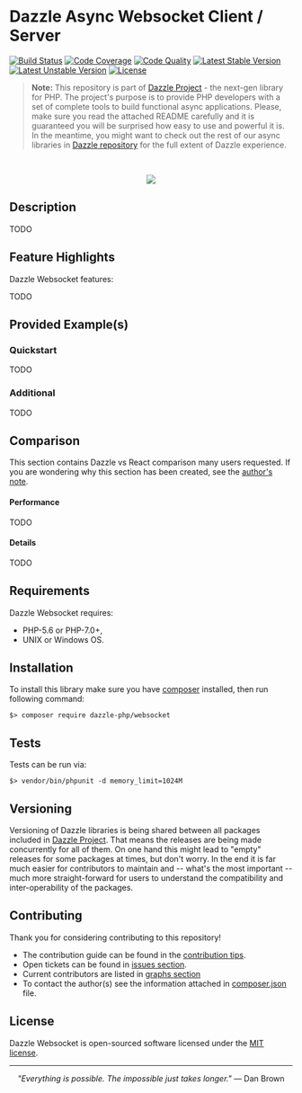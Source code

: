 # Dazzle Async Websocket Client / Server

[![Build Status](https://travis-ci.org/dazzle-php/websocket.svg)](https://travis-ci.org/dazzle-php/websocket)
[![Code Coverage](https://scrutinizer-ci.com/g/dazzle-php/websocket/badges/coverage.png?b=master)](https://scrutinizer-ci.com/g/dazzle-php/websocket/?branch=master)
[![Code Quality](https://scrutinizer-ci.com/g/dazzle-php/websocket/badges/quality-score.png?b=master)](https://scrutinizer-ci.com/g/dazzle-php/websocket/?branch=master)
[![Latest Stable Version](https://poser.pugx.org/dazzle-php/websocket/v/stable)](https://packagist.org/packages/dazzle-php/websocket) 
[![Latest Unstable Version](https://poser.pugx.org/dazzle-php/websocket/v/unstable)](https://packagist.org/packages/dazzle-php/websocket) 
[![License](https://poser.pugx.org/dazzle-php/websocket/license)](https://packagist.org/packages/dazzle-php/websocket/license)

> **Note:** This repository is part of [Dazzle Project](https://github.com/dazzle-php/dazzle) - the next-gen library for PHP. The project's purpose is to provide PHP developers with a set of complete tools to build functional async applications. Please, make sure you read the attached README carefully and it is guaranteed you will be surprised how easy to use and powerful it is. In the meantime, you might want to check out the rest of our async libraries in [Dazzle repository](https://github.com/dazzle-php) for the full extent of Dazzle experience.

<br>
<p align="center">
<img src="https://raw.githubusercontent.com/dazzle-php/dazzle/master/media/dazzle-x125.png" />
</p>

## Description

TODO

## Feature Highlights

Dazzle Websocket features:

TODO

## Provided Example(s)

### Quickstart

TODO

### Additional

TODO

## Comparison

This section contains Dazzle vs React comparison many users requested. If you are wondering why this section has been created, see the [author's note](https://github.com/dazzle-php/websocket/blob/master/NOTE.md).

#### Performance

TODO

#### Details

TODO

## Requirements

Dazzle Websocket requires:

* PHP-5.6 or PHP-7.0+,
* UNIX or Windows OS.

## Installation

To install this library make sure you have [composer](https://getcomposer.org/) installed, then run following command:

```
$> composer require dazzle-php/websocket
```

## Tests

Tests can be run via:

```
$> vendor/bin/phpunit -d memory_limit=1024M
```

## Versioning

Versioning of Dazzle libraries is being shared between all packages included in [Dazzle Project](https://github.com/dazzle-php/dazzle). That means the releases are being made concurrently for all of them. On one hand this might lead to "empty" releases for some packages at times, but don't worry. In the end it is far much easier for contributors to maintain and -- what's the most important -- much more straight-forward for users to understand the compatibility and inter-operability of the packages.

## Contributing

Thank you for considering contributing to this repository! 

- The contribution guide can be found in the [contribution tips](https://github.com/dazzle-php/websocket/blob/master/CONTRIBUTING.md). 
- Open tickets can be found in [issues section](https://github.com/dazzle-php/websocket/issues). 
- Current contributors are listed in [graphs section](https://github.com/dazzle-php/websocket/graphs/contributors)
- To contact the author(s) see the information attached in [composer.json](https://github.com/dazzle-php/websocket/blob/master/composer.json) file.

## License

Dazzle Websocket is open-sourced software licensed under the [MIT license](http://opensource.org/licenses/MIT).

<hr>
<p align="center">
<i>"Everything is possible. The impossible just takes longer."</i> ― Dan Brown
</p>

